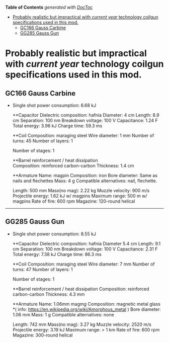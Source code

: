 <!-- START doctoc generated TOC please keep comment here to allow auto update -->
<!-- DON'T EDIT THIS SECTION, INSTEAD RE-RUN doctoc TO UPDATE -->
**Table of Contents**  *generated with [DocToc](https://github.com/thlorenz/doctoc)*

- [Probably realistic but impractical with *current year* technology coilgun specifications used in this mod.](#probably-realistic-but-impractical-with-current-year-technology-coilgun-specifications-used-in-this-mod)
  - [GC166 Gauss Carbine](#gc166-gauss-carbine)
  - [GG285 Gauss Gun](#gg285-gauss-gun)

<!-- END doctoc generated TOC please keep comment here to allow auto update -->

# Probably realistic but impractical with *current year* technology coilgun specifications used in this mod.

## GC166 Gauss Carbine

* Single shot power consumption: 6.68 kJ

  **Capacitor
      Dielectric composition: hafnia
      Diameter: 4 cm
      Length: 8.9 cm
      Separation: 100 nm
      Breakdown voltage: 100 V
      Capacitance: 1.24 F
      Total energy: 3.96 kJ
      Charge time: 59.3 ms

  **Coil
      Composition: maraging steel
      Wire diameter: 1 mm
      Number of turns: 45
      Number of layers: 1

  Number of stages: 1

  **Barrel reinforcement / heat dissipation  
      Composition: reinforced carbon-carbon
      Thickness:  1.4 cm

  **Armature
      Name: magpin
      Composition: iron
      Bore diameter: Same as nails and flechettes
      Mass: 4 g
      Compatible alternatives: nail, flechette.

  Length: 500 mm
  Mass(no mag): 2.22 kg
  Muzzle velocity: 900 m/s
  Projectile energy: 1.62 kJ w/ magpins
  Maximum range: 500 m w/ magpins
  Rate of fire: 600 rpm
  Magazine: 120-round helical

----------------------------------------

## GG285 Gauss Gun

* Single shot power consumption: 8.55 kJ

  **Capacitor
      Dielectric composition: hafnia
      Diameter  5.4 cm
      Length: 9.1 cm
      Separation: 100 nm
      Breakdown voltage: 100 V
      Capacitance: 2.31 F
      Total energy: 7.38 kJ
      Charge time: 86.3 ms

  **Coil
      Composition: maraging steel
      Wire diameter: 7 mm
      Number of turns: 47
      Number of layers: 1
      
  Number of stages: 1

  **Barrel reinforcement / heat dissipation
      Composition: reinforced carbon-carbon
      Thickness: 4.3 mm

  **Armature
      Name: 1.06mm magmg
      Composition: magnetic metal glass *( info: https://en.wikipedia.org/wiki/Amorphous_metal )
      Bore diameter: 1.06 mm
      Mass: 1 g
      Compatible alternatives: none

  Length: 742 mm
  Mass(no mag): 3.27 kg
  Muzzle velocity: 2520 m/s
  Projectile energy: 3.19 kJ
  Maximum range: > 1 km
  Rate of fire: 600 rpm
  Magazine: 300-round helical